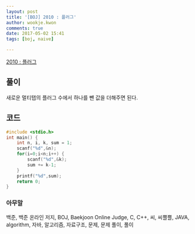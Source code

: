 ```yaml
---
layout: post
title: '[BOJ] 2010 : 플러그'
author: wookje.kwon
comments: true
date: 2017-05-02 15:41
tags: [boj, naive]

---
```


[2010 : 플러그](https://www.acmicpc.net/problem/2010)

## 풀이

새로운 멀티탭의 플러그 수에서 하나를 뺀 값을 더해주면 된다.

## 코드

```cpp
#include <stdio.h>
int main() {
	int n, i, k, sum = 1;
	scanf("%d",&n);
	for(i=0;i<n;i++) {
		scanf("%d",&k);
		sum += k-1;
	}
	printf("%d",sum);
	return 0;
}
```

### 아무말  
백준, 백준 온라인 저지, BOJ, Baekjoon Online Judge, C, C++, 씨, 씨쁠쁠, JAVA, algorithm, 자바, 알고리즘, 자료구조, 문제, 문제 풀이, 풀이